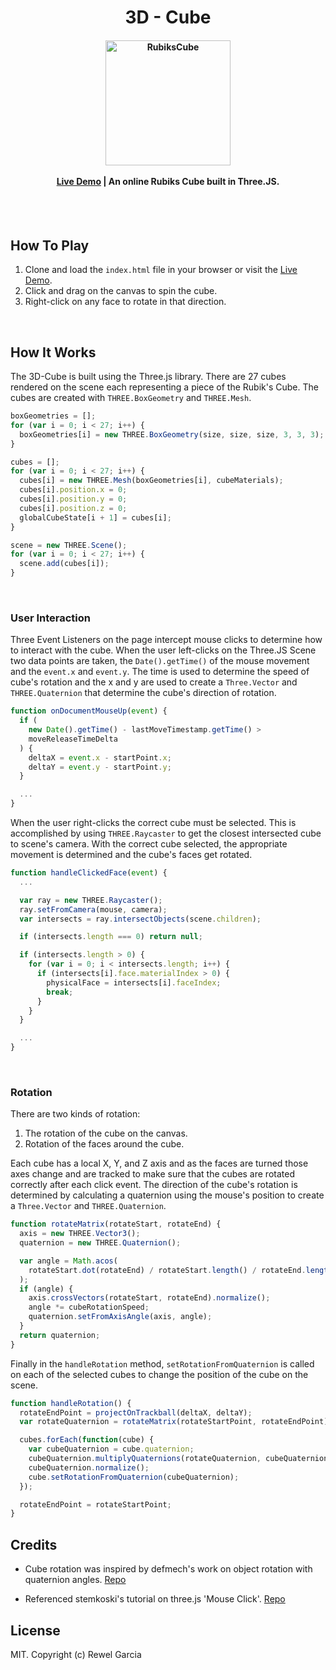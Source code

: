 <h1 align="center">
  3D - Cube
</h1>
<h4 align="center">
  <a href="https://ntuzer.github.io/3D-Cube/"><img src="https://res.cloudinary.com/kapor8heroes/image/upload/v1549481441/test/cube_small.png" alt="RubiksCube" width="200"></a>
  <br>
  <br>
  <a href="https://ntuzer.github.io/3D-Cube/">Live Demo</a> | An online Rubiks Cube built in Three.JS.
</h4>
<br>
<br>

## How To Play

1.  Clone and load the `index.html` file in your browser or visit the [Live Demo](https://ntuzer.github.io/3D-Cube/).
1.  Click and drag on the canvas to spin the cube.
1.  Right-click on any face to rotate in that direction.

<br>

## How It Works

The 3D-Cube is built using the Three.js library. There are 27 cubes rendered on the scene each representing a piece of the Rubik's Cube. The cubes are created with `THREE.BoxGeometry` and `THREE.Mesh`.

```js
boxGeometries = [];
for (var i = 0; i < 27; i++) {
  boxGeometries[i] = new THREE.BoxGeometry(size, size, size, 3, 3, 3);
}
```

```js
cubes = [];
for (var i = 0; i < 27; i++) {
  cubes[i] = new THREE.Mesh(boxGeometries[i], cubeMaterials);
  cubes[i].position.x = 0;
  cubes[i].position.y = 0;
  cubes[i].position.z = 0;
  globalCubeState[i + 1] = cubes[i];
}
```

```js
scene = new THREE.Scene();
for (var i = 0; i < 27; i++) {
  scene.add(cubes[i]);
}
```

<br>

### User Interaction

Three Event Listeners on the page intercept mouse clicks to determine how to interact with the cube. When the user left-clicks on the Three.JS Scene two data points are taken, the `Date().getTime()` of the mouse movement and the `event.x` and `event.y`. The time is used to determine the speed of cube's rotation and the x and y are used to create a `Three.Vector` and `THREE.Quaternion` that determine the cube's direction of rotation.

```js
function onDocumentMouseUp(event) {
  if (
    new Date().getTime() - lastMoveTimestamp.getTime() >
    moveReleaseTimeDelta
  ) {
    deltaX = event.x - startPoint.x;
    deltaY = event.y - startPoint.y;
  }

  ...
}
```

When the user right-clicks the correct cube must be selected. This is accomplished by using `THREE.Raycaster` to get the closest intersected cube to scene's camera. With the correct cube selected, the appropriate movement is determined and the cube's faces get rotated.

```js
function handleClickedFace(event) {
  ...

  var ray = new THREE.Raycaster();
  ray.setFromCamera(mouse, camera);
  var intersects = ray.intersectObjects(scene.children);

  if (intersects.length === 0) return null;

  if (intersects.length > 0) {
    for (var i = 0; i < intersects.length; i++) {
      if (intersects[i].face.materialIndex > 0) {
        physicalFace = intersects[i].faceIndex;
        break;
      }
    }
  }

  ...
}
```

<br>

### Rotation

There are two kinds of rotation:

1.  The rotation of the cube on the canvas.
1.  Rotation of the faces around the cube.

Each cube has a local X, Y, and Z axis and as the faces are turned those axes change and are tracked to make sure that the cubes are rotated correctly after each click event. The direction of the cube's rotation is determined by calculating a quaternion using the mouse's position to create a `Three.Vector` and `THREE.Quaternion`.

```js
function rotateMatrix(rotateStart, rotateEnd) {
  axis = new THREE.Vector3();
  quaternion = new THREE.Quaternion();

  var angle = Math.acos(
    rotateStart.dot(rotateEnd) / rotateStart.length() / rotateEnd.length()
  );
  if (angle) {
    axis.crossVectors(rotateStart, rotateEnd).normalize();
    angle *= cubeRotationSpeed;
    quaternion.setFromAxisAngle(axis, angle);
  }
  return quaternion;
}
```

Finally in the `handleRotation` method, `setRotationFromQuaternion` is called on each of the selected cubes to change the position of the cube on the scene.

```js
function handleRotation() {
  rotateEndPoint = projectOnTrackball(deltaX, deltaY);
  var rotateQuaternion = rotateMatrix(rotateStartPoint, rotateEndPoint);

  cubes.forEach(function(cube) {
    var cubeQuaternion = cube.quaternion;
    cubeQuaternion.multiplyQuaternions(rotateQuaternion, cubeQuaternion);
    cubeQuaternion.normalize();
    cube.setRotationFromQuaternion(cubeQuaternion);
  });

  rotateEndPoint = rotateStartPoint;
}
```

<!-- <br> -->

<!-- ### Face Mapping

```js
  var str = "Hello World";
```
<br> -->

## Credits

- Cube rotation was inspired by defmech's work
  on object rotation with quaternion angles.
  [Repo](https://github.com/defmech/Three.js-Object-Rotation-with-Quaternion)

- Referenced stemkoski's tutorial on three.js 'Mouse Click'. [Repo](https://github.com/stemkoski/three.js)

<!-- ## YouTube

See it solved on [YouTube](https://youtu.be/???). -->

## License

MIT. Copyright (c) Rewel Garcia
